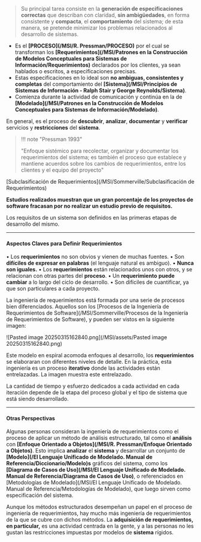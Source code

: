 > Su principal tarea consiste en la **generación de especificaciones correctas** que describan con claridad, **sin ambigüedades**, en forma consistente y **compacta**, el **comportamiento** del sistema; de esta manera, se pretende minimizar los problemas relacionados al desarrollo de sistemas.

- Es el **[PROCESO](/MSI/R. Pressman/PROCESO)** por el cual se transforman los **[Requerimientos](/MSI/Patrones en la Construcción de Modelos Conceptuales para Sistemas de Información/Requerimientos)** declarados por los clientes, ya sean hablados o escritos, a especificaciones precisas. 
- Estas especificaciones en lo ideal son **no ambiguas, consistentes y completas** del comportamiento del **[Sistema](/MSI/Principios de Sistemas de Información - Ralph Stair y George Reynolds/Sistema)**. 
- Comienza durante la actividad de comunicación y continúa en la de **[Modelado](/MSI/Patrones en la Construcción de Modelos Conceptuales para Sistemas de Información/Modelado)**. 

En general, es el proceso de **descubrir**, **analizar**, **documentar** y **verificar** servicios y **restricciones** del **sistema**.

>  !!! note "Pressman 1993"
> 
> "Enfoque sistémico para recolectar, organizar y documentar los requerimientos del sistema; es también el proceso que establece y mantiene acuerdos sobre los cambios de requerimientos, entre los clientes y el equipo del proyecto"

[Subclasificación de Requerimientos](/MSI/Sommerville/Subclasificación de Requerimientos)

**Estudios realizados muestran que un gran porcentaje de los proyectos de software fracasan por no realizar un estudio previo de requisitos.**

Los requisitos de un sistema son definidos en las primeras etapas de desarrollo del mismo.  
****
#### **Aspectos Claves para Definir Requerimientos**
• Los **requerimientos** no son obvios y vienen de muchas fuentes.
• Son **difíciles de expresar en palabras** (el lenguaje natural es ambiguo).
• **Nunca son iguales.**
• Los **requerimientos** están relacionados unos con otros, y se relacionan con otras partes del **proceso**.
• Un **requerimiento** **puede cambiar** a lo largo del ciclo de desarrollo.
• Son difíciles de cuantificar, ya que son particulares a cada proyecto. 

La ingeniería de requerimientos está formada por una serie de procesos bien diferenciados. Aquellos son los [Procesos de la Ingeniería de Requerimientos de Software](/MSI/Sommerville/Procesos de la Ingeniería de Requerimientos de Software), y pueden ser vistos en la siguiente imagen:

![Pasted image 20250315162840.png](/MSI/assets/Pasted image 20250315162840.png)

Este modelo en espiral acomoda enfoques al desarrollo, los **requerimientos** se elaboraran con diferentes niveles de detalle. 
En la práctica, esta ingeniería es un proceso **iterativo** donde las actividades están entrelazadas. La imagen muestra este entrelazado.

La cantidad de tiempo y esfuerzo dedicados a cada actividad en cada iteración depende de la etapa del proceso global y el tipo de sistema que está siendo desarrollado.
****
#### **Otras Perspectivas**
Algunas personas consideran la ingeniería de requerimientos como el proceso de aplicar un método de análisis estructurado, tal como el **análisis** con **[Enfoque Orientado a Objetos](/MSI/R. Pressman/Enfoque Orientado a Objetos)**. Esto implica **analizar** el **sistema** y desarrollar un conjunto de **[Modelo](/El Lenguaje Unificado de Modelado. Manual de Referencia/Diccionario/Modelo)s** gráficos del sistema, como los **[Diagrama de Casos de Uso](/MSI/El Lenguaje Unificado de Modelado. Manual de Referencia/Diagrama de Casos de Uso)**, o referenciados en [Metodologías de Modelado](/MSI/El Lenguaje Unificado de Modelado. Manual de Referencia/Metodologías de Modelado), que luego sirven como especificación del sistema.

Aunque los métodos estructurados desempeñan un papel en el proceso de ingeniería de requerimientos, hay mucho más ingeniería de requerimientos de la que se cubre con dichos métodos. La **adquisición de requerimientos, en particular,** es una actividad centrada en la gente, y a las personas no les gustan las restricciones impuestas por modelos de **sistema** rígidos.